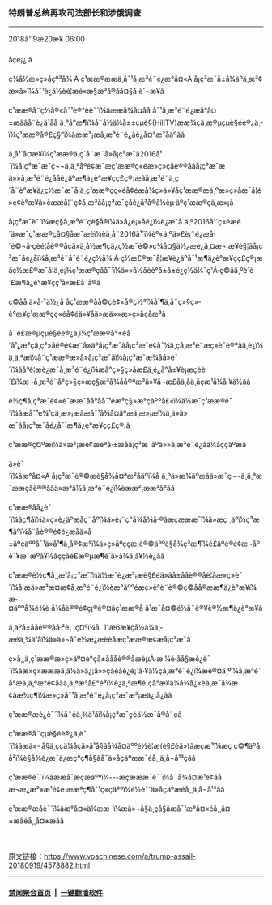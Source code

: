 ### 特朗普总统再攻司法部长和涉俄调查
------------------------

<div class="published">
 <span class="date" title="ä¸­å½æ¶é´">
  <time datetime="2018-09-20T06:00:36+08:00">
   2018å¹´9æ20æ¥ 06:00
  </time>
 </span>
</div>
<br/>
<div class="wsw">
 <span class="dateline">
  åçé¡¿ â
 </span>
 <p>
  ç¾å½æ»ç»åçº³å¾·Â·ç¹ææ®ææä¸å¯¹å¸æ³é¨é¿æ°å¤«Â·å¡ç³æ¯å±å¼äºä¸æ³¢æ»å»ï¼å¯¹è¿ä½èé¦æé«æ§æ³å®åå¤§å è´¬æ¥ã
 </p>
 <p>
  ç¹ææ®å¨ç½å®«å¯¹è®°èè¯´ï¼âææå¾å¤åå å¯¹å¸æ³é¨é¿æå°å¤±æãâå¨è¿ä¹åå ä¸ªå°æ¶ï¼å¨å½ä¼å±±çµè§(HillTV)æ­æ¾çä¸æ®µçµè§éè®¿ä¸­ï¼ç¹ææ®å®£ç§°ï¼âææ²¡æå¸æ³é¨é¿ãè¿å¤ªæ²åäºãâ
 </p>
 <p>
  ä¸å¹´å¤æ¥ï¼ç¹ææ®ä¸ç´å¨æ¨å»å¡ç³æ¯ã2016å¹´ï¼å¡ç³æ¯æ¯ç¬¬ä¸ä¸ªåºé¢æ¯æç¹ææ®ç«éæ»ç»çåè®®åãå¡ç³æ¯æä»»å¸æ³é¨é¿ååé¿äºæ¶ä¿è°æ¥çç£ç®¡æãå¸æ³é¨ä¸ç´å¨è°æ¥ä¿ç½æ¯æ¯å¦ä¸ç¹ææ®çç«éå¢éæå¾ç»ä»¥åç¹ææ®æä¸ºæ»ç»åæ¯å¦é»ç¢è°æ¥ä»èææå¦¨ç¢å¸æ³ãå¡ç³æ¯çåé¿å³å®å¼èµ·äºç¹ææ®çä¸æ»¡ã
 </p>
 <p>
  å¡ç³æ¯è¯´ï¼æç§å¸æ³é¨çè§å®ï¼ä»å¿é¡»åé¿ï¼è¿æ¯å ä¸º2016å¹´ç«éæé´ä»æ¯ç¹ææ®çå¤§åæ¯æèï¼èä¸å¨2016å¹´ï¼èº«ä¸ºä»£è¡¨é¿æå·´é©¬å·çèé¦åè®®åçä»ä¸å½æ¶çä¿ç½æ¯é©»ç¾å¤§ä½¿æè¿ä¸¤æ¬¡æ¥è§¦ãå¡ç³æ¯åé¿åï¼å¸æ³é¨å¯é¨é¿ç½å¾·Â·ç½æ£®æ¯å¦æ¥è¿äºå¯¹æ¶ä¿è°æ¥çç£ç®¡æãç½æ£®æ¯å¦ä¸é¡¾ç¹ææ®çåå¯¹ï¼ä»»å½åèè°å±å±é¿ç½ä¼¯ç¹Â·ç©åä¸ºè´è´£æ¶ä¿è°æ¥çç¹å«æ£å¯å®ã
 </p>
 <p>
  ç©åå¦ä»å·²ä½¿å åç¹ææ®åå©çè¢«å®ç½ªï¼å¹¶ä¸å¨ç»§ç»­è°æ¥ç¹ææ®çç«éå¢éä»¥åä»æä»»æ»ç»åçåæ³ã
 </p>
 <p>
  å¨é£æ®µçµè§éè®¿ä¸­ï¼ç¹ææ®å°±èå´å¹¿æ³çä¸ç³»åé®é¢æ¨å»äºå¡ç³æ¯ãå¡ç³æ¯é¢å¯¼ä¸çå¸æ³é¨æç»è¯è®ºãä¸è¿ï¼ä¸ä¸ªæï¼å¨ç¹ææ®æ»å»å¡ç³æ¯åï¼å¡ç³æ¯æ¾åå»è¯´ï¼âåªè¦æè¿æ¯å¸æ³é¨é¿ï¼æå°ç»§ç»­åæ­£ä¸é¿å°å±¥è¡æçèè´£ï¼æ¬å¸æ³é¨å°ç»§ç»­æç§æ³å¾åå®ªæ³ä»¥å¬æ­£åä¸åä¸åçæ¹å¼å·¥ä½ãâ
 </p>
 <p>
  è½ç¶å¡ç³æ¯è¢«è¯ææ¯åå³åå¯¹éæ³ç§»æ°çäººå£«ï¼ä½æ¯ç¹ææ®è¯´ï¼âæå¯¹è¾¹çä¸æ»¡æãæå¯¹å¾å¤äºæä¸æ»¡æï¼ä¸ä»ä»æ¯âå¡ç³æ¯åé¿å¯¹æ¶ä¿è°æ¥çç£ç®¡ã
 </p>
 <p>
  ç¹ææ®ç¤ºæï¼ä»æ²¡æé¢æèªå·±æåå¡ç³æ¯åºä»»å¸æ³é¨é¿åä¼åççäºæã
 </p>
 <p>
  ä»è¯´ï¼âæ°å¤«Â·å¡ç³æ¯è®©æè§å¾å¤ªæ²åäºï¼å ä¸ºä»æ¾äºæãä»æ¯ç¬¬ä¸ä¸ªæ¯ææçåè®®åãä»æ³å½å¸æ³é¨é¿ï¼èææ²¡ææ³å°ãâ
 </p>
 <p>
  ç¹ææ®åå¿è¯´ï¼âç¶åï¼ä»ç»è¿äºæåç¨åºï¼ä»è¡¨ç°å¾å¾å·®ãæçæææ¯ï¼ä»æç ¸äºï¼ç³æ¶äºï¼å¨åè®®é¢é¿æåä»å±äºçäººå¯¹ä»å¹¶ä¸å®¢æ°ï¼ä»ç»åºçç­æ¡è®©äººè§å¾ç³æ¶ï¼é£äºé®é¢æ¬åºè¯¥æ¯æºå¥½åç­çãé£æ®µæ¶é´ä»å¾ä¸å¥½è¿ãâ
 </p>
 <p>
  ç¹ææ®è½ç¶å¸¸æ¹å¡ç³æ¯ï¼ä½æ¯è¿æ²¡æè§£éä»ãå±ååè®®åè­¦åæ»ç»è¯´ï¼å¦æä»æ³æ¤æ¢å¸æ³é¨é¿ï¼èæ°äººéæç»èªè¨è®©ç©åå®ææ¶ä¿è°æ¥ï¼æ­¤äººå¾é¾è·å¾åè®®é¢ç¡®è®¤ãç¹ææ®å ä¹æ¯å¤©é½å¨è®¥è®½æ¶ä¿è°æ¥ã
 </p>
 <p>
  ä¸äºå±ååè®®åå·²è¡¨ç¤ºï¼å¨11æ6æ¥çå½ä¼ä¸­æéä¸¾ä¹åï¼ä»ä»¬å¯è½æ¿æèèåæç¹ææ®æ¢æå¡ç³æ¯ã
 </p>
 <p>
  ç»å¸¸ä¸ç¹ææ®æ»ç»äº¤è°çå±åååè®®åæèµÂ·æ ¼é·åå§æè¿è¯´ï¼âæ»ç»æææä¸ä½ä»ä¿¡ä»»çãéåè¿é¡¹å·¥ä½çå¸æ³é¨é¿ï¼æè®¤ä¸ºï¼å¸æ³é¨å°æä¸ä¸ªæ°é¢å­ãä¸ä¸ªæ°å£°é³ï¼è¿ä¸ªæ¶é´çå°æ¥ä¼å¾å¿«èä¸æ¯å¾æ¢ãæ¾ç¶ï¼æ»ç»å¯¹å¸æ³é¨é¿å¡ç³æ¯æ²¡æä¿¡å¿ãâ
 </p>
 <p>
  ç¹ææ®æè¿è¯´ï¼å¨éä¸¾ä¹åï¼å¡ç³æ¯çèä½æ¯å®å¨çã
 </p>
 <p>
  ç¹ææ®å¨çµè§éè®¿ä¸­è¯´ï¼âæä»¬å§ä¸ççä¼åçä»ä¹å§ãå¾å¤äººé½è¦æ(è§£éä»)ãæçæ³ï¼æç ç©¶äºåå²ï¼è§å¾è¿æ¯ä¿æç°ç¶å§ãå¯ä»åçäºææ¯éå¸¸ä¸å¬å¹³çãâ
 </p>
 <p>
  ç¹ææ®è¯´ï¼âææå¯æçæäººï¼---æçæææ¯è¯´ï¼å¨å¾å¤æ¹é¢ãåæ¬æ¿æ²»æ¹é¢è·ææªç¶å¯¹ç«çäººï¼é½è¯´ä»åçäºæéå¸¸ä¸å¬å¹³ãâ
 </p>
 <p>
  ç¹ææ®æåè¯´ï¼âæ°å¤«ä¼ææ ·ï¼æä»¬å§ä¸çå§ãæå¯¹æ°å¤«éå¸¸å¤±æãéå¸¸å¤±æãâ
 </p>
 <p>
  <br/>
 </p>
</div>

原文链接：https://www.voachinese.com/a/trump-assail-20180919/4578882.html


------------------------
#### [禁闻聚合首页](https://github.com/gfw-breaker/banned-news/blob/master/README.md) &nbsp;|&nbsp;  [一键翻墙软件](https://github.com/gfw-breaker/nogfw/blob/master/README.md)